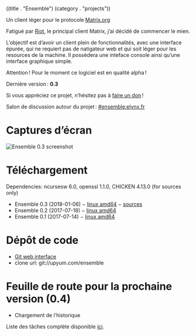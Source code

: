 ((title . "Ensemble")
 (category . "projects"))

Un client léger pour le protocole [Matrix.org](https://matrix.org/)

Fatigué par [Riot](https://riot.im/), le principal client Matrix, j’ai décidé de commencer le mien.

L’objectif est d’avoir un client plein de fonctionnalités, avec une interface épurée, qui ne requiert pas de natigateur web et qui soit léger pour les resources de la machine. Il possèdera une inteface console ainsi qu’une interface graphique simple.

Attention ! Pour le moment ce logiciel est en qualité alpha !

Dernière version : **0.3**

Si vous appréciez ce projet, n’hésitez pas à [faire un don](https://liberapay.com/Kooda/donate) !

Salon de discussion autour du projet : [#ensemble:elynx.fr](https://matrix.to/#/#ensemble:elynx.fr)

# Captures d’écran

![Ensemble 0.3 screenshot](/projects/ensemble/screenshots/ensemble-0.3.png)

# Téléchargement

Dependencies: ncursesw 6.0, openssl 1.1.0, CHICKEN 4.13.0 (for sources only)

- Ensemble 0.3 (2018-01-06) − [linux amd64](/projects/ensemble/releases/ensemble-0.3-linux-amd64.tgz) − [sources](/projects/ensemble/releases/ensemble-0.3-src.tgz)
- Ensemble 0.2 (2017-07-18) − [linux amd64](/projects/ensemble/releases/ensemble-0.2-linux-amd64.tgz)
- Ensemble 0.1 (2017-07-14) − [linux amd64](/projects/ensemble/releases/matrix-client-0.1-linux-amd64.tgz)

# Dépôt de code

- [Git web interface](https://www.upyum.com/cgit.cgi/ensemble/)
- clone url: git://upyum.com/ensemble

# Feuille de route pour la prochaine version (0.4)

- Chargement de l’historique

Liste des tâches complète disponible [ici](/cgit.cgi/ensemble/tree/README.md).
